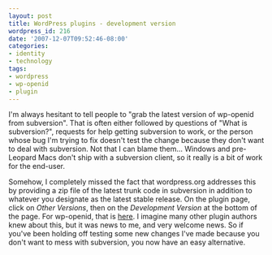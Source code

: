 ```yaml
---
layout: post
title: WordPress plugins - development version
wordpress_id: 216
date: '2007-12-07T09:52:46-08:00'
categories:
- identity
- technology
tags:
- wordpress
- wp-openid
- plugin
---
```

I'm always hesitant to tell people to "grab the latest version of wp-openid from subversion".  That is often either
followed by questions of "What is subversion?", requests for help getting subversion to work, or the person whose bug
I'm trying to fix doesn't test the change because they don't want to deal with subversion.  Not that I can blame them...
Windows and pre-Leopard Macs don't ship with a subversion client, so it really is a bit of work for the end-user.

Somehow, I completely missed the fact that wordpress.org addresses this by providing a zip file of the latest trunk code
in subversion in addition to whatever you designate as the latest stable release.  On the plugin page, click on *Other
Versions*, then on the *Development Version* at the bottom of the page.  For wp-openid, that is [here][].  I imagine
many other plugin authors knew about this, but it was news to me, and very welcome news.  So if you've been holding off
testing some new changes I've made because you don't want to mess with subversion, you now have an easy alternative.

[here]: http://wordpress.org/extend/plugins/openid/download/

